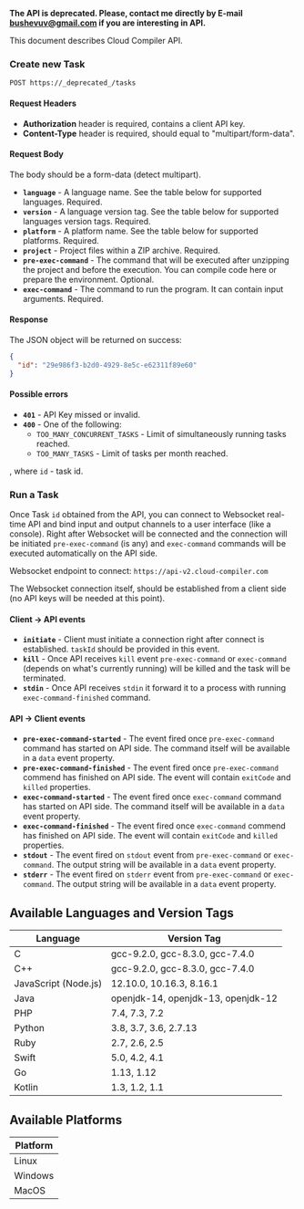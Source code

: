 **The API is deprecated. Please, contact me directly by E-mail bushevuv@gmail.com if you are interesting in API.**

This document describes Cloud Compiler API.

### Create new Task

`POST https://_deprecated_/tasks`

#### Request Headers

- **Authorization** header is required, contains a client API key.
- **Content-Type** header is required, should equal to "multipart/form-data".

#### Request Body

The body should be a form-data (detect multipart).

- **`language`** - A language name. See the table below for supported languages. Required.
- **`version`** - A language version tag. See the table below for supported languages version tags. Required.
- **`platform`** - A platform name. See the table below for supported platforms. Required.
- **`project`** - Project files within a ZIP archive. Required.
- **`pre-exec-command`** - The command that will be executed after unzipping the project and before the execution. You can compile code here or prepare the environment. Optional.
- **`exec-command`** - The command to run the program. It can contain input arguments. Required.

#### Response

The JSON object will be returned on success:

```json
{
  "id": "29e986f3-b2d0-4929-8e5c-e62311f89e60"
}
```

#### Possible errors

- **`401`** - API Key missed or invalid.
- **`400`** - One of the following:
    - `TOO_MANY_CONCURRENT_TASKS` - Limit of simultaneously running tasks reached.
    - `TOO_MANY_TASKS` - Limit of tasks per month reached.

, where `id` - task id.

### Run a Task

Once Task `id` obtained from the API, you can connect to Websocket real-time API and bind input and output channels to 
a user interface (like a console). Right after Websocket will be connected and the connection will be initiated
`pre-exec-command` (is any) and `exec-command` commands will be executed automatically on the API side.

Websocket endpoint to connect: `https://api-v2.cloud-compiler.com`

The Websocket connection itself, should be established from a client side (no API keys will be needed at this point).

#### Client -> API events

- **`initiate`** - Client must initiate a connection right after connect is established. `taskId` should be provided in this event.
- **`kill`** - Once API receives `kill` event `pre-exec-command` or `exec-command` (depends on what's currently running) will be killed and the task will be terminated.
- **`stdin`** - Once API receives `stdin` it forward it to a process with running `exec-command-finished` command.

#### API -> Client events

- **`pre-exec-command-started`** - The event fired once `pre-exec-command` command has started on API side. The command itself will be available in a `data` event property.
- **`pre-exec-command-finished`** - The event fired once `pre-exec-command` commend has finished on API side. The event will contain `exitCode` and `killed` properties.
- **`exec-command-started`** - The event fired once `exec-command` command has started on API side. The command itself will be available in a `data` event property.
- **`exec-command-finished`** - The event fired once `exec-command` commend has finished on API side. The event will contain `exitCode` and `killed` properties.
- **`stdout`** - The event fired on `stdout` event from `pre-exec-command` or `exec-command`. The output string will be available in a `data` event property.
- **`stderr`** - The event fired on `stderr` event from `pre-exec-command` or `exec-command`. The output string will be available in a `data` event property.

## Available Languages and Version Tags

| Language | Version Tag |
| ------------- | ------------- |
| C | gcc-9.2.0, gcc-8.3.0, gcc-7.4.0 |
| C++ | gcc-9.2.0, gcc-8.3.0, gcc-7.4.0 |
| JavaScript (Node.js) | 12.10.0, 10.16.3, 8.16.1 |
| Java | openjdk-14, openjdk-13, openjdk-12 |
| PHP | 7.4, 7.3, 7.2 |
| Python | 3.8, 3.7, 3.6, 2.7.13 |
| Ruby | 2.7, 2.6, 2.5 |
| Swift | 5.0, 4.2, 4.1 |
| Go | 1.13, 1.12 |
| Kotlin | 1.3, 1.2, 1.1 |

## Available Platforms

| Platform |
| ------------- |
| Linux |
| Windows |
| MacOS |
